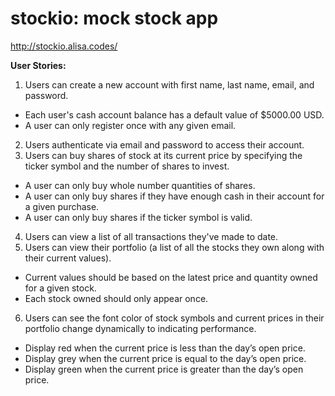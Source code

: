 # stockio: mock stock app

http://stockio.alisa.codes/

<b>User Stories:</b>
1. Users can create a new account with first name, last name, email, and password.
- Each user's cash account balance has a default value of $5000.00 USD.
- A user can only register once with any given email.
2. Users authenticate via email and password to access their account.
3. Users can buy shares of stock at its current price by specifying the ticker symbol and the number of shares to invest.
- A user can only buy whole number quantities of shares.
- A user can only buy shares if they have enough cash in their account for a given purchase.
- A user can only buy shares if the ticker symbol is valid.
4. Users can view a list of all transactions they've made to date.
5. Users can view their portfolio (a list of all the stocks they own along with their current values).
- Current values should be based on the latest price and quantity owned for a given stock.
- Each stock owned should only appear once.
6. Users can see the font color of stock symbols and current prices in their portfolio change dynamically to indicating performance.
- Display red when the current price is less than the day’s open price.
- Display grey when the current price is equal to the day’s open price.
- Display green when the current price is greater than the day’s open price.
